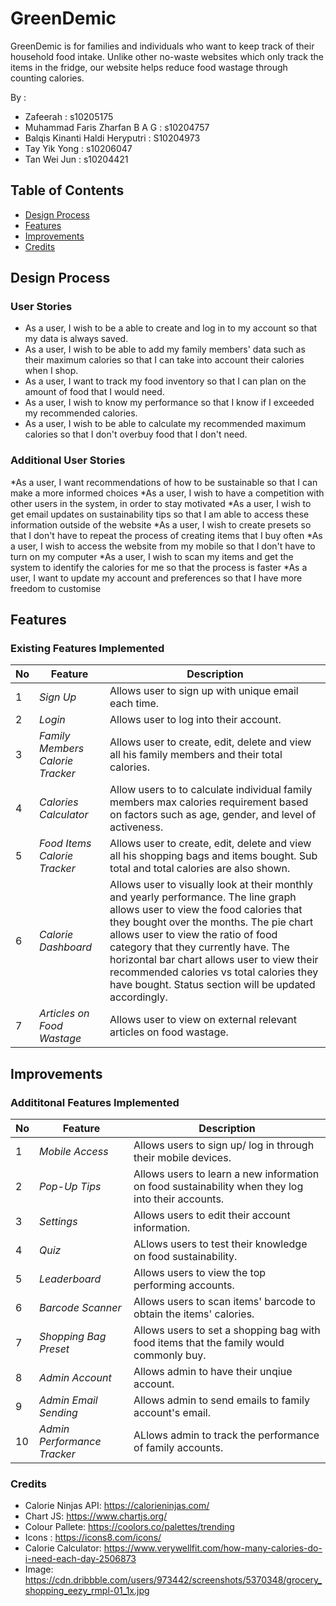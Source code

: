 # GreenDemic
GreenDemic is for families and individuals who want to keep track of their household food intake. Unlike other no-waste websites which only track the items in the fridge, our website helps reduce food wastage through counting calories.

By :
* Zafeerah : s10205175
* Muhammad Faris Zharfan B A G : s10204757
* Balqis Kinanti Haldi Heryputri : S10204973
* Tay Yik Yong : s10206047
* Tan Wei Jun : s10204421


## Table of Contents
* [Design Process](#design-process)
* [Features](#features)
* [Improvements](#improvements)
* [Credits](#credits)


## Design Process
### User Stories
* As a user, I wish to be a able to create and log in to my account so that my data is always saved.
* As a user, I wish to be able to add my family members' data such as their maximum calories so that I can take into account their calories when I shop.
* As a user, I want to track my food inventory so that I can plan on the amount of food that I would need.
* As a user, I wish to know my performance so that I know if I exceeded my recommended calories.
* As a user, I wish to be able to calculate my recommended maximum calories so that I don't overbuy food that I don't need.
### Additional User Stories
*As a user, I want recommendations of how to be sustainable so that I can make a more informed choices
*As a user, I wish to have a competition with other users in the system, in order to stay motivated
*As a user, I wish to get email updates on sustainability tips so that I am able to access these information outside of the website
*As a user, I wish to create presets so that I don't have to repeat the process of creating items that I buy often
*As a user, I wish to access the website from my mobile so that I don't have to turn on my computer
*As a user, I wish to scan my items and get the system to identify the calories for me so that the process is faster
*As a user, I want to update my account and preferences so that I have more freedom to customise

## Features
### Existing Features Implemented
No | Feature | Description
------------ | ------------ | ------------
1 | _Sign Up_| Allows user to sign up with unique email each time.
2 | _Login_| Allows user to log into their account.
3 | _Family Members Calorie Tracker_| Allows user to create, edit, delete and view all his family members and their total calories.
4 | _Calories Calculator_| Allow users to  to calculate individual family members max calories requirement based on factors such as age, gender, and level of activeness.
5 | _Food Items Calorie Tracker_| Allows user to create, edit, delete and view all his shopping bags and items bought. Sub total and total calories are also shown.
6 | _Calorie Dashboard_| Allows user to visually look at their monthly and yearly performance. The line graph allows user to view the food calories that they bought over the months. The pie chart allows user to view the ratio of food category that they currently have. The horizontal bar chart allows user to view their recommended calories vs total calories they have bought. Status section will be updated accordingly.
7 | _Articles on Food Wastage_| Allows user to view on external relevant articles on food wastage.

## Improvements
### Addititonal Features Implemented
No | Feature | Description
------------ | ------------ | ------------
1| _Mobile Access_|Allows users to sign up/ log in through their mobile devices.
2|_Pop-Up Tips_| Allows users to learn a new information on food sustainability when they log into their accounts.
3|_Settings_| Allows users to edit their account information.
4|_Quiz_| ALlows users to test their knowledge on food sustainability.
5|_Leaderboard_| Allows users to view the top performing accounts.
6|_Barcode Scanner_| Allows users to scan items' barcode to obtain the items' calories.
7|_Shopping Bag Preset_| Allows users to set a shopping bag with food items that the family would commonly buy.
8|_Admin Account_| Allows admin to have their unqiue account.
9|_Admin Email Sending_| Allows admin to send emails to family account's email.
10|_Admin Performance Tracker_| ALlows admin to track the performance of family accounts.


### Credits
* Calorie Ninjas API: https://calorieninjas.com/
* Chart JS: https://www.chartjs.org/
* Colour Pallete: https://coolors.co/palettes/trending
* Icons : https://icons8.com/icons/
* Calorie Calculator: https://www.verywellfit.com/how-many-calories-do-i-need-each-day-2506873
* Image: https://cdn.dribbble.com/users/973442/screenshots/5370348/grocery_shopping_eezy_rmpl-01_1x.jpg
